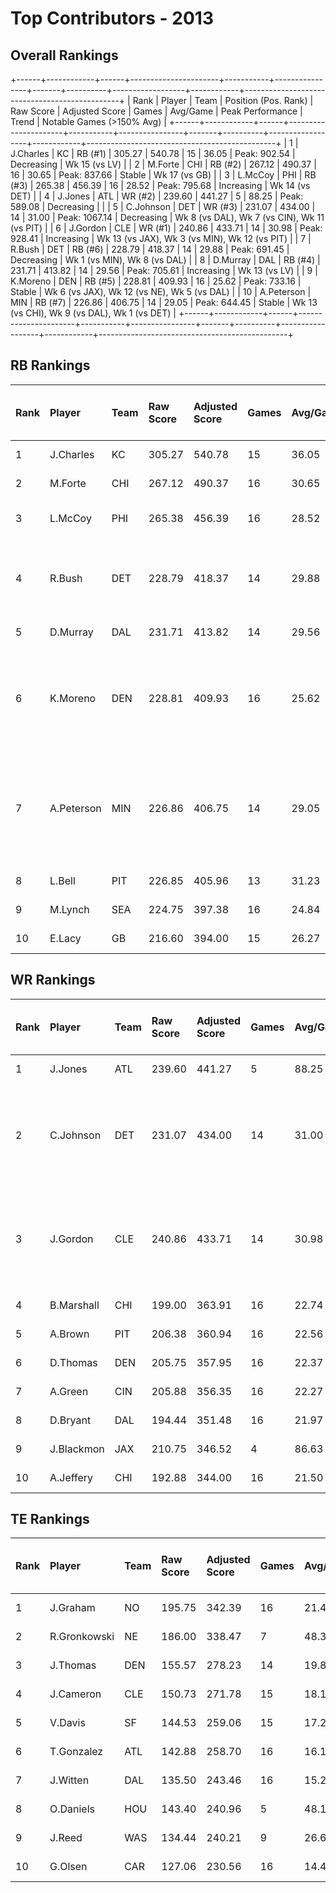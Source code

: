 # Top Contributors - 2013

## Overall Rankings

+------+------------+------+----------------------+-----------+----------------+-------+----------+------------------+------------+-----------------------------------------------+
| Rank | Player     | Team | Position (Pos. Rank) | Raw Score | Adjusted Score | Games | Avg/Game | Peak Performance | Trend      | Notable Games (>150% Avg)                     |
+------+------------+------+----------------------+-----------+----------------+-------+----------+------------------+------------+-----------------------------------------------+
| 1    | J.Charles  | KC   | RB (#1)              | 305.27    | 540.78         | 15    | 36.05    | Peak: 902.54     | Decreasing | Wk 15 (vs LV)                                 |
| 2    | M.Forte    | CHI  | RB (#2)              | 267.12    | 490.37         | 16    | 30.65    | Peak: 837.66     | Stable     | Wk 17 (vs GB)                                 |
| 3    | L.McCoy    | PHI  | RB (#3)              | 265.38    | 456.39         | 16    | 28.52    | Peak: 795.68     | Increasing | Wk 14 (vs DET)                                |
| 4    | J.Jones    | ATL  | WR (#2)              | 239.60    | 441.27         | 5     | 88.25    | Peak: 589.08     | Decreasing |                                               |
| 5    | C.Johnson  | DET  | WR (#3)              | 231.07    | 434.00         | 14    | 31.00    | Peak: 1067.14    | Decreasing | Wk 8 (vs DAL), Wk 7 (vs CIN), Wk 11 (vs PIT)  |
| 6    | J.Gordon   | CLE  | WR (#1)              | 240.86    | 433.71         | 14    | 30.98    | Peak: 928.41     | Increasing | Wk 13 (vs JAX), Wk 3 (vs MIN), Wk 12 (vs PIT) |
| 7    | R.Bush     | DET  | RB (#6)              | 228.79    | 418.37         | 14    | 29.88    | Peak: 691.45     | Decreasing | Wk 1 (vs MIN), Wk 8 (vs DAL)                  |
| 8    | D.Murray   | DAL  | RB (#4)              | 231.71    | 413.82         | 14    | 29.56    | Peak: 705.61     | Increasing | Wk 13 (vs LV)                                 |
| 9    | K.Moreno   | DEN  | RB (#5)              | 228.81    | 409.93         | 16    | 25.62    | Peak: 733.16     | Stable     | Wk 6 (vs JAX), Wk 12 (vs NE), Wk 5 (vs DAL)   |
| 10   | A.Peterson | MIN  | RB (#7)              | 226.86    | 406.75         | 14    | 29.05    | Peak: 644.45     | Stable     | Wk 13 (vs CHI), Wk 9 (vs DAL), Wk 1 (vs DET)  |
+------+------------+------+----------------------+-----------+----------------+-------+----------+------------------+------------+-----------------------------------------------+

## RB Rankings

| Rank | Player     | Team | Raw Score | Adjusted Score | Games | Avg/Game | Peak Performance | Trend      | Notable Games (>150% Avg)                    |
| :----| :----------| :----| :---------| :--------------| :-----| :--------| :----------------| :----------| :--------------------------------------------|
| 1    | J.Charles  | KC   | 305.27    | 540.78         | 15    | 36.05    | Peak: 902.54     | Decreasing | Wk 15 (vs LV)                                |
| 2    | M.Forte    | CHI  | 267.12    | 490.37         | 16    | 30.65    | Peak: 837.66     | Stable     | Wk 17 (vs GB)                                |
| 3    | L.McCoy    | PHI  | 265.38    | 456.39         | 16    | 28.52    | Peak: 795.68     | Increasing | Wk 14 (vs DET)                               |
| 4    | R.Bush     | DET  | 228.79    | 418.37         | 14    | 29.88    | Peak: 691.45     | Decreasing | Wk 1 (vs MIN), Wk 8 (vs DAL)                 |
| 5    | D.Murray   | DAL  | 231.71    | 413.82         | 14    | 29.56    | Peak: 705.61     | Increasing | Wk 13 (vs LV)                                |
| 6    | K.Moreno   | DEN  | 228.81    | 409.93         | 16    | 25.62    | Peak: 733.16     | Stable     | Wk 6 (vs JAX), Wk 12 (vs NE), Wk 5 (vs DAL)  |
| 7    | A.Peterson | MIN  | 226.86    | 406.75         | 14    | 29.05    | Peak: 644.45     | Stable     | Wk 13 (vs CHI), Wk 9 (vs DAL), Wk 1 (vs DET) |
| 8    | L.Bell     | PIT  | 226.85    | 405.96         | 13    | 31.23    | Peak: 578.11     | Increasing |                                              |
| 9    | M.Lynch    | SEA  | 224.75    | 397.38         | 16    | 24.84    | Peak: 734.50     | Stable     |                                              |
| 10   | E.Lacy     | GB   | 216.60    | 394.00         | 15    | 26.27    | Peak: 639.86     | Increasing |                                              |

## WR Rankings

| Rank | Player     | Team | Raw Score | Adjusted Score | Games | Avg/Game | Peak Performance | Trend      | Notable Games (>150% Avg)                     |
| :----| :----------| :----| :---------| :--------------| :-----| :--------| :----------------| :----------| :---------------------------------------------|
| 1    | J.Jones    | ATL  | 239.60    | 441.27         | 5     | 88.25    | Peak: 589.08     | Decreasing |                                               |
| 2    | C.Johnson  | DET  | 231.07    | 434.00         | 14    | 31.00    | Peak: 1067.14    | Decreasing | Wk 8 (vs DAL), Wk 7 (vs CIN), Wk 11 (vs PIT)  |
| 3    | J.Gordon   | CLE  | 240.86    | 433.71         | 14    | 30.98    | Peak: 928.41     | Increasing | Wk 13 (vs JAX), Wk 3 (vs MIN), Wk 12 (vs PIT) |
| 4    | B.Marshall | CHI  | 199.00    | 363.91         | 16    | 22.74    | Peak: 658.85     | Stable     |                                               |
| 5    | A.Brown    | PIT  | 206.38    | 360.94         | 16    | 22.56    | Peak: 668.99     | Increasing |                                               |
| 6    | D.Thomas   | DEN  | 205.75    | 357.95         | 16    | 22.37    | Peak: 598.54     | Stable     |                                               |
| 7    | A.Green    | CIN  | 205.88    | 356.35         | 16    | 22.27    | Peak: 681.67     | Stable     |                                               |
| 8    | D.Bryant   | DAL  | 194.44    | 351.48         | 16    | 21.97    | Peak: 599.25     | Stable     |                                               |
| 9    | J.Blackmon | JAX  | 210.75    | 346.52         | 4     | 86.63    | Peak: 602.64     | Decreasing |                                               |
| 10   | A.Jeffery  | CHI  | 192.88    | 344.00         | 16    | 21.50    | Peak: 866.53     | Increasing |                                               |

## TE Rankings

| Rank | Player       | Team | Raw Score | Adjusted Score | Games | Avg/Game | Peak Performance | Trend      | Notable Games (>150% Avg) |
| :----| :------------| :----| :---------| :--------------| :-----| :--------| :----------------| :----------| :-------------------------|
| 1    | J.Graham     | NO   | 195.75    | 342.39         | 16    | 21.40    | Peak: 689.75     | Decreasing |                           |
| 2    | R.Gronkowski | NE   | 186.00    | 338.47         | 7     | 48.35    | Peak: 561.57     | Decreasing |                           |
| 3    | J.Thomas     | DEN  | 155.57    | 278.23         | 14    | 19.87    | Peak: 672.34     | Decreasing |                           |
| 4    | J.Cameron    | CLE  | 150.73    | 271.78         | 15    | 18.12    | Peak: 565.50     | Decreasing |                           |
| 5    | V.Davis      | SF   | 144.53    | 259.06         | 15    | 17.27    | Peak: 733.93     | Decreasing |                           |
| 6    | T.Gonzalez   | ATL  | 142.88    | 258.70         | 16    | 16.17    | Peak: 695.19     | Decreasing |                           |
| 7    | J.Witten     | DAL  | 135.50    | 243.46         | 16    | 15.22    | Peak: 482.78     | Increasing |                           |
| 8    | O.Daniels    | HOU  | 143.40    | 240.96         | 5     | 48.19    | Peak: 394.02     | Decreasing |                           |
| 9    | J.Reed       | WAS  | 134.44    | 240.21         | 9     | 26.69    | Peak: 552.83     | Increasing |                           |
| 10   | G.Olsen      | CAR  | 127.06    | 230.56         | 16    | 14.41    | Peak: 413.60     | Stable     |                           |

